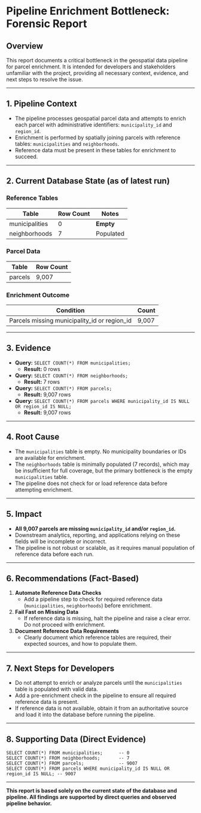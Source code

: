 # Pipeline Enrichment Bottleneck: Forensic Report

## Overview

This report documents a critical bottleneck in the geospatial data pipeline for parcel enrichment. It is intended for developers and stakeholders unfamiliar with the project, providing all necessary context, evidence, and next steps to resolve the issue.

---

## 1. Pipeline Context

- The pipeline processes geospatial parcel data and attempts to enrich each parcel with administrative identifiers: `municipality_id` and `region_id`.
- Enrichment is performed by spatially joining parcels with reference tables: `municipalities` and `neighborhoods`.
- Reference data must be present in these tables for enrichment to succeed.

---

## 2. Current Database State (as of latest run)

### Reference Tables

| Table           | Row Count | Notes                |
|-----------------|-----------|----------------------|
| municipalities  | 0         | **Empty**            |
| neighborhoods   | 7         | Populated            |

### Parcel Data

| Table   | Row Count |
|---------|-----------|
| parcels | 9,007     |

### Enrichment Outcome

| Condition                                 | Count  |
|-------------------------------------------|--------|
| Parcels missing municipality_id or region_id | 9,007  |

---

## 3. Evidence

- **Query:** `SELECT COUNT(*) FROM municipalities;`
  - **Result:** 0 rows
- **Query:** `SELECT COUNT(*) FROM neighborhoods;`
  - **Result:** 7 rows
- **Query:** `SELECT COUNT(*) FROM parcels;`
  - **Result:** 9,007 rows
- **Query:** `SELECT COUNT(*) FROM parcels WHERE municipality_id IS NULL OR region_id IS NULL;`
  - **Result:** 9,007 rows

---

## 4. Root Cause

- The `municipalities` table is empty. No municipality boundaries or IDs are available for enrichment.
- The `neighborhoods` table is minimally populated (7 records), which may be insufficient for full coverage, but the primary bottleneck is the empty `municipalities` table.
- The pipeline does not check for or load reference data before attempting enrichment.

---

## 5. Impact

- **All 9,007 parcels are missing `municipality_id` and/or `region_id`.**
- Downstream analytics, reporting, and applications relying on these fields will be incomplete or incorrect.
- The pipeline is not robust or scalable, as it requires manual population of reference data before each run.

---

## 6. Recommendations (Fact-Based)

1. **Automate Reference Data Checks**
   - Add a pipeline step to check for required reference data (`municipalities`, `neighborhoods`) before enrichment.
2. **Fail Fast on Missing Data**
   - If reference data is missing, halt the pipeline and raise a clear error. Do not proceed with enrichment.
3. **Document Reference Data Requirements**
   - Clearly document which reference tables are required, their expected sources, and how to populate them.

---

## 7. Next Steps for Developers

- Do not attempt to enrich or analyze parcels until the `municipalities` table is populated with valid data.
- Add a pre-enrichment check in the pipeline to ensure all required reference data is present.
- If reference data is not available, obtain it from an authoritative source and load it into the database before running the pipeline.

---

## 8. Supporting Data (Direct Evidence)

```
SELECT COUNT(*) FROM municipalities;      -- 0
SELECT COUNT(*) FROM neighborhoods;       -- 7
SELECT COUNT(*) FROM parcels;             -- 9007
SELECT COUNT(*) FROM parcels WHERE municipality_id IS NULL OR region_id IS NULL; -- 9007
```

---

**This report is based solely on the current state of the database and pipeline. All findings are supported by direct queries and observed pipeline behavior.** 